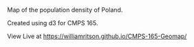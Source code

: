 Map of the population density of Poland.

Created using d3 for CMPS 165.

View Live at <https://williamritson.github.io/CMPS-165-Geomap/>